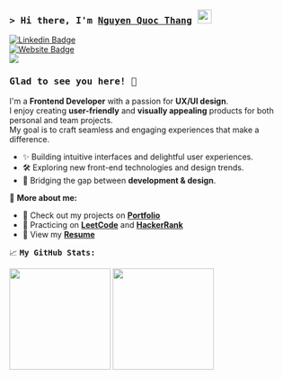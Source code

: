 ### <samp>&gt; Hi there, I'm <a href="https://www.quocthang.tech/" target="_blank">Nguyen Quoc Thang</a> <img src="https://media.giphy.com/media/hvRJCLFzcasrR4ia7z/giphy.gif" width="25"> </samp>  

[![Linkedin Badge](https://img.shields.io/badge/-LinkedIn-0e76a8?style=flat-square&logo=Linkedin&logoColor=white)](https://www.linkedin.com/in/nguyenquocthang/)  
[![Website Badge](https://img.shields.io/badge/Website-3b5998?style=flat-square&logo=google-chrome&logoColor=white)](https://www.quocthang.tech/)  
![](https://komarev.com/ghpvc/?username=nguynqthawq&label=Profile%20views&color=0e75b6&style=flat)  

### <samp>Glad to see you here! 🚀</samp>  

I'm a **Frontend Developer** with a passion for **UX/UI design**.  
I enjoy creating **user-friendly** and **visually appealing** products for both personal and team projects.  
My goal is to craft seamless and engaging experiences that make a difference.  

- ✨ Building intuitive interfaces and delightful user experiences.  
- 🛠 Exploring new front-end technologies and design trends.  
- 🎨 Bridging the gap between **development & design**.  

📌 **More about me:**  
- 🚀 Check out my projects on **[Portfolio](https://www.quocthang.tech/)**  
- 🎯 Practicing on **[LeetCode](https://leetcode.com/u/nguyqthanq/)** and **[HackerRank](https://www.hackerrank.com/profile/h22521337)**  
- 📄 View my **[Resume](https://drive.google.com/file/d/1uDlGJWDmgicRpDCXyV47lG7CuIleXA8S/view?usp=drive_link)**  

📈 **<samp>My GitHub Stats:**

<p>
  <img height="180em" src="https://github-readme-stats.vercel.app/api?username=nquynqthanq&show_icons=true&hide_border=true&&count_private=true&include_all_commits=true&theme=transparent&include_orgs=true" />
  <img height="180em" src="https://github-readme-stats.vercel.app/api/top-langs/?username=nquynqthanq&show_icons=true&hide_border=true&layout=compact&langs_count=10&theme=transparent&include_orgs=true"/>
</p>

<!--START_SECTION:SHOW_OS-->
<!--END_SECTION:SHOW_OS-->
